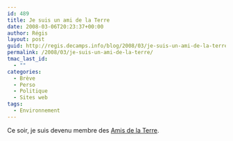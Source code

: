 ```yaml
---
id: 489
title: Je suis un ami de la Terre
date: 2008-03-06T20:23:37+00:00
author: Régis
layout: post
guid: http://regis.decamps.info/blog/2008/03/je-suis-un-ami-de-la-terre/
permalink: /2008/03/je-suis-un-ami-de-la-terre/
tmac_last_id:
  - ""
categories:
  - Brève
  - Perso
  - Politique
  - Sites web
tags:
  - Environnement
---
```

Ce soir, je suis devenu membre des [Amis de la Terre](http://www.amisdelaterre.org/).